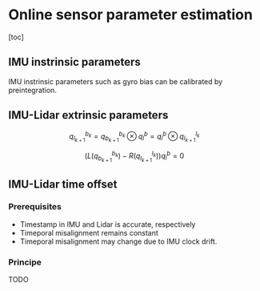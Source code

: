 # Online sensor parameter estimation
[toc]

## IMU instrinsic parameters
IMU instrinsic parameters such as gyro bias can be calibrated by preintegration.

## IMU-Lidar extrinsic parameters
$$ q^{b_k}_{l_{k+1}}=q^{b_k}_{b_{k+1}}\otimes q^b_l=q^b_l\otimes q^{l_k}_{l_{k+1}} $$  

$$ \left(L(q^{b_k}_{b_{k+1}})-R(q^{l_k}_{l_{k+1}})\right)q_l^b=0 $$

## IMU-Lidar time offset
### Prerequisites
* Timestamp in IMU and Lidar is accurate, respectively
* Timeporal misalignment remains constant
* Timeporal misalignment may change due to IMU clock drift.

### Principe
TODO
